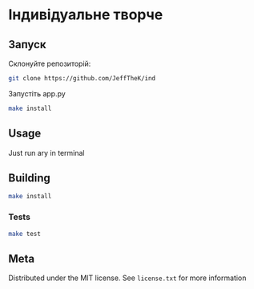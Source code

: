 # Індивідуальне творче

## Запуск

Склонуйте репозиторій:

```sh
git clone https://github.com/JeffTheK/ind
```

Запустіть app.py
```sh
make install
```

## Usage

Just run ary in terminal

## Building

```sh
make install
```

### Tests

```sh
make test
```

## Meta

Distributed under the MIT license. See ``license.txt`` for more information